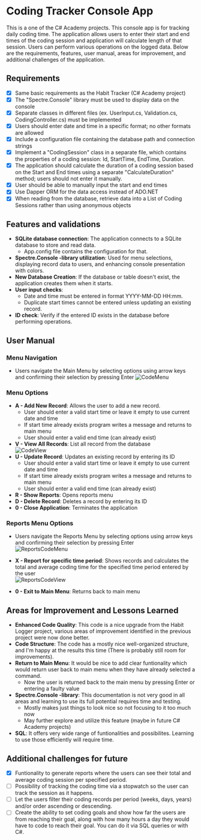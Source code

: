 # Coding Tracker Console App

This is a one of the C# Academy projects. This console app is for tracking daily
coding time. The application allows users to enter their start and end times of
the coding session and application will calculate length of that session. Users
can perform various operations on the logged data. Below are the requirements, 
features, user manual, areas for improvement, and additional challenges of 
the application.

## Requirements

- [x] Same basic requirements as the Habit Tracker (C# Academy project)
- [x] The "Spectre.Console" library must be used to display data on the console
- [x] Separate classes in different files (ex. UserInput.cs, Validation.cs, CodingController.cs)
      must be implemented
- [x] Users should enter date and time in a specific format; no other formats are allowed
- [x] Include a configuration file containing the database path and connection strings
- [x] Implement a "CodingSession" class in a separate file, which contains the properties of a
      coding session: Id, StartTime, EndTime, Duration.
- [x] The application should calculate the duration of a coding session based on the Start and End times
      using a separate "CalculateDuration" method; users should not enter it manually.
- [x] User should be able to manually input the start and end times
- [x] Use Dapper ORM for the data access instead of ADO.NET
- [x] When reading from the database, retrieve data into a List of Coding Sessions rather
      than using anonymous objects

## Features and validations

- **SQLite database connection**: The application connects to a SQLite database
  to store and read data.
  - App.config file contains the configuration for that.
- **Spectre.Console -library utilization**: Used for menu selections, displaying record data to users, and enhancing console presentation with colors.
- **New Database Creation**: If the database or table doesn't exist, the application
  creates them when it starts.
- **User input checks**:
  - Date and time must be entered in format YYYY-MM-DD HH:mm.
  - Duplicate start times cannot be entered unless updating an existing record.
- **ID check**: Verify if the entered ID exists in the database before
  performing operations. 
  
## User Manual

### Menu Navigation

- Users navigate the Main Menu by selecting options using arrow keys and confirming their
  selection by pressing Enter 
  ![CodeMenu](https://github.com/HopelessCoding/learning/assets/161690352/08399f8e-ef48-4fa1-9f12-8a3ea03d509a)

### Menu Options

- **A - Add New Record**: Allows the user to add a new record.
  - User should enter a valid start time or leave it empty to use current date and time
  - If start time already exists program writes a message and returns to main menu
  - User should enter a valid end time (can already exist)
- **V - View All Records**: List all record from the database  
  ![CodeView](https://github.com/HopelessCoding/learning/assets/161690352/5b025667-ea95-4054-92c7-2ce2df3dc6a4)
- **U - Update Record**: Updates an existing record by entering its ID
  - User should enter a valid start time or leave it empty to use current date and time
  - If start time already exists program writes a message and returns to main menu
  - User should enter a valid end time (can already exist)
- **R - Show Reports**: Opens reports menu
- **D - Delete Record**: Deletes a record by entering its ID
- **0 - Close Application**: Terminates the application

### Reports Menu Options
- Users navigate the Reports Menu by selecting options using arrow keys and confirming their
  selection by pressing Enter  
![ReportsCodeMenu](https://github.com/HopelessCoding/learning/assets/161690352/4a2cf916-1b25-411c-a603-c2a1be010834)

- **X - Report for specific time period**: Shows records and calculates the total and average
  coding time for the specified time period entered by the user  
  ![ReportsCodeView](https://github.com/HopelessCoding/learning/assets/161690352/2c310f1a-f630-4dcf-9c07-05ee2531dc13)
- **0 - Exit to Main Menu**: Returns back to main menu

## Areas for Improvement and Lessons Learned

- **Enhanced Code Quality**: This code is a nice upgrade from the Habit Logger project,
  various areas of improvement identified in the previous project were now done better.
- **Code Structure**: The code has a mostly nice well-organized structure, and
  I'm happy at the results this time (There is probably still room for improvements).
- **Return to Main Menu**: It would be nice to add clear funtionality which
  would return user back to main menu when they have already selected a command.
  - Now the user is returned back to the main menu by pressing Enter or entering
    a faulty value
- **Spectre.Console -library**: This documentation is not very good in all areas and learning to
  use its full potential requires time and testing.
  - Mostly makes just things to look nice so not focusing to it too much now
  - May further explore and utilize this feature (maybe in future C# Academy projects)
 - **SQL**: It offers very wide range of funtionalities and possibilites. Learning to use those efficiently will
   require time.

## Additional challenges for future

- [x] Funtionality to generate reports where the users can see their total and average coding session per specified period.
- [ ] Possibility of tracking the coding time via a stopwatch so the user can track the session as it happens.
- [ ] Let the users filter their coding records per period (weeks, days, years) and/or order ascending or descending.
- [ ] Create the ability to set coding goals and show how far the users are from reaching their goal, along with how
      many hours a day they would have to code to reach their goal. You can do it via SQL queries or with C#.
